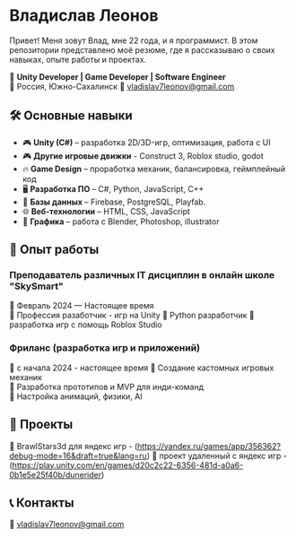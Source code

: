 # Владислав Леонов 
Привет! Меня зовут Влад, мне 22 года, и я программист. В этом репозитории представлено моё резюме, где я рассказываю о своих навыках, опыте работы и проектах.

🚀 **Unity Developer | Game Developer | Software Engineer**  
📍 Россия, Южно-Сахалинск
📧 vladislav7leonov@gmail.com  

## 🛠️ Основные навыки
- 🎮 **Unity (C#)** – разработка 2D/3D-игр, оптимизация, работа с UI
- 🎮 **Другие игровые движки** - Construct 3, Roblox studio, godot
- 🔥 **Game Design** – проработка механик, балансировка, геймплейный код  
- 🖥️ **Разработка ПО** – C#, Python, JavaScript, С++ 
- 💾 **Базы данных** – Firebase, PostgreSQL, Playfab.
- 🌐 **Веб-технологии** – HTML, CSS, JavaScript  
- 🎨 **Графика** – работа с Blender, Photoshop, illustrator

## 💼 Опыт работы
### Преподаватель различных IT дисциплин в онлайн школе "SkySmart"
📅 Февраль 2024 — Настоящее время  
🔹 Профессия разаботчик - игр на Unity
🔹 Python разработчик
🔹 разработка игр с помощь Roblox Studio

### Фриланс (разработка игр и приложений)
📅 с начала 2024 - настоящее время
🔹 Создание кастомных игровых механик  
🔹 Разработка прототипов и MVP для инди-команд  
🔹 Настройка анимаций, физики, AI  

## 📂 Проекты
🔹 BrawlStars3d для яндекс игр - (https://yandex.ru/games/app/356362?debug-mode=16&draft=true&lang=ru)
🔹 проект удаленный с яндекс игр - (https://play.unity.com/en/games/d20c2c22-6356-481d-a0a6-0b1e5e25f40b/dunerider)

## 📞 Контакты
📧 vladislav7leonov@gmail.com
